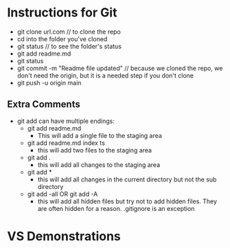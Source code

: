 # Instructions for Git

* git clone url.com // to clone the repo
* cd into the folder you've cloned
* git status // to see the folder's status
* git add readme.md
* git status
* git commit -m "Readme file updated" // because we cloned the repo, we don't need the origin, but it is a needed step if you don't clone
* git push -u origin main
## Extra Comments

* git add can have multiple endings:
	* git add readme.md
		* This will add a single file to the staging area
	* git add readme.md index ts
		* this will add two files to the staging area
	* git add .
		* this will add all changes to the staging area
	* git add *
		* this will add all changes in the current directory but not the sub directory
	* git add -all OR git add -A
		* this will add all hidden files but try not to add hidden files. They are often hidden for a reason. .gitignore is an exception

# VS Demonstrations